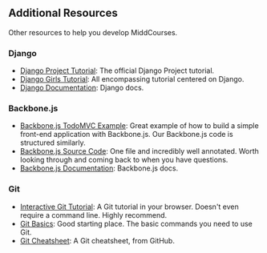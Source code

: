 ## Additional Resources

Other resources to help you develop MiddCourses.

### Django

- [Django Project Tutorial](https://docs.djangoproject.com/en/1.8/intro/): The official Django Project tutorial.
- [Django Girls Tutorial](http://tutorial.djangogirls.org/en/): All encompassing tutorial centered on Django.
- [Django Documentation](https://docs.djangoproject.com/en/1.8/): Django docs.

### Backbone.js

- [Backbone.js TodoMVC Example](https://github.com/tastejs/todomvc/tree/gh-pages/examples/backbone): Great example of how to build a simple front-end application with Backbone.js. Our Backbone.js code is structured similarly.
- [Backbone.js Source Code](http://backbonejs.org/docs/backbone.html): One file and incredibly well annotated. Worth looking through and coming back to when you have questions.
- [Backbone.js Documentation](http://backbonejs.org/): Backbone.js docs.


### Git

- [Interactive Git Tutorial](https://try.github.io/levels/1/challenges/1): A Git tutorial in your browser. Doesn't even require a command line. Highly recommend.
- [Git Basics](https://git-scm.com/book/en/v2/Git-Basics-Getting-a-Git-Repository): Good starting place. The basic commands you need to use Git.
- [Git Cheatsheet](https://services.github.com/kit/downloads/github-git-cheat-sheet.pdf): A Git cheatsheet, from GitHub.

